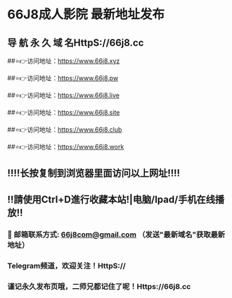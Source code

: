 # 66J8成人影院 最新地址发布 
## 导 航 永 久 域 名HttpS://66j8.cc
##⭐️👉访问地址：https://www.66j8.xyz

##⭐️👉访问地址：https://www.66j8.pw

##⭐️👉访问地址：https://www.66j8.live

##⭐️👉访问地址：https://www.66j8.site

##⭐️👉访问地址：https://www.66j8.club

##⭐️👉访问地址：https://www.66j8.work

## ‼️‼️长按复制到浏览器里面访问以上网址‼️‼️ 
## ‼️請使用Ctrl+D進行收藏本站!|电脑/Ipad/手机在线播放‼️  
### 📧 邮箱联系方式: 66j8com@gmail.com （发送"最新域名"获取最新地址）
### Telegram频道，欢迎关注！HttpS://
### 谨记永久发布页哦，二师兄都记住了呢！Https://66j8.cc
